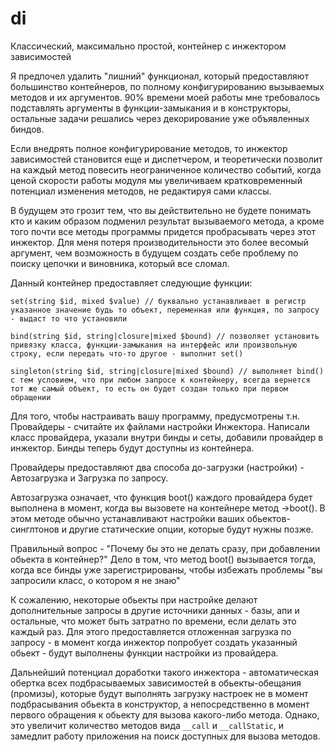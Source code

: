 # di

Классический, максимально простой, контейнер с инжектором зависимостей

Я предпочел удалить "лишний" функционал, который предоставляют большинство контейнеров, по полному конфигурированию вызываемых методов и их аргументов. 90% времени моей работы мне требовалось подставлять аргументы в функции-замыкания и в конструкторы, остальные задачи решались через декорирование уже объявленных биндов.

Если внедрять полное конфигурирование методов, то инжектор зависимостей становится еще и диспетчером, и теоретически позволит на каждый метод повесить неограниченное количество событий, когда ценой скорости работы модуля мы увеличиваем кратковременный потенциал изменения методов, не редактируя сами классы.

В будущем это грозит тем, что вы действительно не будете понимать кто и каким образом подменил результат вызываемого метода, а кроме того почти все методы программы придется пробрасывать через этот инжектор. Для меня потеря производительности это более весомый аргумент, чем возможность в будущем создать себе проблему по поиску цепочки и виновника, который все сломал.

Данный контейнер предоставляет следующие функции:
```
set(string $id, mixed $value) // буквально устанавливает в регистр указанное значение будь то объект, переменная или функция, по запросу - выдаст то что установили

bind(string $id, string|closure|mixed $bound) // позволяет установить привязку класса, функции-замыкания на интерфейс или произвольную строку, если передать что-то другое - выполнит set()

singleton(string $id, string|closure|mixed $bound) // выполняет bind() с тем условием, что при любом запросе к контейнеру, всегда вернется тот же самый объект, то есть он будет создан только при первом обращении
```

Для того, чтобы настраивать вашу программу, предусмотрены т.н. Провайдеры - считайте их файлами настройки Инжектора. Написали класс провайдера, указали внутри бинды и сеты, добавили провайдер в инжектор. Бинды теперь будут доступны из контейнера.

Провайдеры предоставляют два способа до-загрузки (настройки) - Автозагрузка и Загрузка по запросу.

Автозагрузка означает, что функция boot() каждого провайдера будет выполнена в момент, когда вы вызовете на контейнере метод ->boot(). В этом методе обычно устанавливают настройки ваших обьектов-синглтонов и другие статические опции, которые будут нужны позже.

Правильный вопрос - "Почему бы это не делать сразу, при добавлении обьекта в контейнер?"
Дело в том, что метод boot() вызывается тогда, когда все бинды уже зарегистрированы, чтобы избежать проблемы "вы запросили класс, о котором я не знаю"

К сожалению, некоторые обьекты при настройке делают дополнительные запросы в другие источники данных - базы, апи и остальные, что может быть затратно по времени, если делать это каждый раз. Для этого предоставляется отложенная загрузка по запросу - в момент когда инжектор попробует создать указанный обьект - будут выполнены функции настройки из провайдера.

Дальнейший потенциал доработки такого инжектора - автоматическая обертка всех подбрасываемых зависимостей в обьекты-обещания (промизы), которые будут выполнять загрузку настроек не в момент подбрасывания обьекта в конструктор, а непосредственно в момент первого обращения к обьекту для вызова какого-либо метода. Однако, это увеличит количество методов вида `__call` и `__callStatic`, и замедлит работу приложения на поиск доступных для вызова методов.
